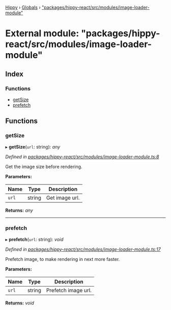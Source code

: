 [Hippy](../README.md) › [Globals](../globals.md) › ["packages/hippy-react/src/modules/image-loader-module"](_packages_hippy_react_src_modules_image_loader_module_.md)

# External module: "packages/hippy-react/src/modules/image-loader-module"

## Index

### Functions

* [getSize](_packages_hippy_react_src_modules_image_loader_module_.md#getsize)
* [prefetch](_packages_hippy_react_src_modules_image_loader_module_.md#prefetch)

## Functions

###  getSize

▸ **getSize**(`url`: string): *any*

*Defined in [packages/hippy-react/src/modules/image-loader-module.ts:8](https://github.com/jeromehan/Hippy/blob/6216275/packages/hippy-react/src/modules/image-loader-module.ts#L8)*

Get the image size before rendering.

**Parameters:**

Name | Type | Description |
------ | ------ | ------ |
`url` | string | Get image url.  |

**Returns:** *any*

___

###  prefetch

▸ **prefetch**(`url`: string): *void*

*Defined in [packages/hippy-react/src/modules/image-loader-module.ts:17](https://github.com/jeromehan/Hippy/blob/6216275/packages/hippy-react/src/modules/image-loader-module.ts#L17)*

Prefetch image, to make rendering in next more faster.

**Parameters:**

Name | Type | Description |
------ | ------ | ------ |
`url` | string | Prefetch image url.  |

**Returns:** *void*
